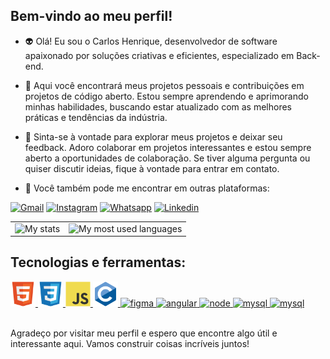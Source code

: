 ##  Bem-vindo ao meu perfil!

- 👽 Olá! Eu sou o Carlos Henrique, desenvolvedor de software apaixonado por soluções criativas e eficientes, especializado em Back-end.

- 🎯 Aqui você encontrará meus projetos pessoais e contribuições em projetos de código aberto. Estou sempre aprendendo e aprimorando minhas habilidades, buscando estar atualizado com as melhores práticas e tendências da indústria.

- 📝 Sinta-se à vontade para explorar meus projetos e deixar seu feedback. Adoro colaborar em projetos interessantes e estou sempre aberto a oportunidades de colaboração. Se tiver alguma pergunta ou quiser discutir ideias, fique à vontade para entrar em contato.

- 📣 Você também pode me encontrar em outras plataformas:

[![Gmail](https://img.shields.io/badge/Gmail-D14836?style=for-the-badge&logo=gmail&logoColor=white)](mailto:carlos.job321@gmail.com)
[![Instagram](https://img.shields.io/badge/Instagram-E4405F?style=for-the-badge&logo=instagram&logoColor=white)](https://instagram.com/carlmarinho)
[![Whatsapp](https://img.shields.io/badge/WhatsApp-25D366?style=for-the-badge&logo=whatsapp&logoColor=white)](https://wa.me/5592993332292)
[![Linkedin](https://img.shields.io/badge/LinkedIn-0077B5?style=for-the-badge&logo=linkedin&logoColor=white)](https://www.linkedin.com/in/carlos-henrique-b94861191/)

<table>
  <tr>
    <td>
      <img src="https://github-readme-stats-git-masterrstaa-rickstaa.vercel.app/api/?username=carlorique&theme=blue-green&?theme=blue-green&show_icons=true%count_private=true&include_all_commits=true" alt="My stats" />
    </td>
    <td>
      <img src="https://github-readme-stats-git-masterrstaa-rickstaa.vercel.app/api/top-langs/?username=carlorique&show_icons=true&langs_count=10&layout=compact&theme=blue-green&count_private=true&hide=shaderlab,rpc,glsl,hlsl,cmake,asp" alt="My most used languages" />
    </td>
  </tr>
</table>

## Tecnologias e ferramentas:

<div style="display: inline_block">
  <a href="https://developer.mozilla.org/pt-BR/docs/Web/HTML" target="_blank">
    <img src="https://raw.githubusercontent.com/devicons/devicon/master/icons/html5/html5-original.svg" alt="html" width="40" height="40"/>
  <a href="https://developer.mozilla.org/pt-BR/docs/Web/CSS" target="_blank">
    <img src="https://raw.githubusercontent.com/devicons/devicon/master/icons/css3/css3-original.svg" alt="css" width="40" height="40"/>
  </a>
  <a href="https://developer.mozilla.org/en-US/docs/Web/JavaScript" target="_blank">
    <img src="https://raw.githubusercontent.com/devicons/devicon/master/icons/javascript/javascript-original.svg" alt="javascript" width="40" height="40"/>
  </a>
    </a>
  <a href="https://learn.microsoft.com/pt-br/cpp/c-language/?view=msvc-170" target="_blank">
    <img src="https://raw.githubusercontent.com/devicons/devicon/master/icons/c/c-original.svg" alt="c" width="40" height="40"/>
  </a>
  <a href="https://www.figma.com/" target="_blank">
    <img src="https://www.vectorlogo.zone/logos/figma/figma-icon.svg" alt="figma" width="40" height="40"/>
  </a>
  <a href="https://angular.io/" target="_blank">
    <img src="https://cdn.jsdelivr.net/gh/devicons/devicon/icons/angularjs/angularjs-original.svg" alt="angular" width="40" height="40"/>
  </a>
  <a href="https://nodejs.org/en" target="_blank">
    <img src="https://cdn.jsdelivr.net/gh/devicons/devicon/icons/nodejs/nodejs-original.svg" alt="node" width="40" height="40"/>
  </a>
  <a href="https://www.mysql.com/" target="_blank">
    <img src="https://cdn.jsdelivr.net/gh/devicons/devicon/icons/mysql/mysql-original.svg" alt="mysql" width="40" height="40"/>
  </a>
  <a href="https://www.python.org/" target="_blank">
    <img src="https://cdn.jsdelivr.net/gh/devicons/devicon/icons/python/python-original.svg" alt="mysql" width="40" height="40"/>
  </a>
</div><br/>

Agradeço por visitar meu perfil e espero que encontre algo útil e interessante aqui. Vamos construir coisas incríveis juntos!
